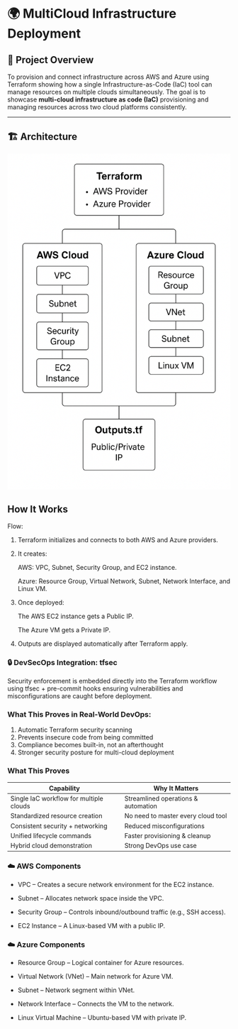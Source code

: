 # 🌍 MultiCloud Infrastructure Deployment 

## 🧭 Project Overview
To provision and connect infrastructure across AWS and Azure using Terraform  showing how a single Infrastructure-as-Code (IaC) tool can manage resources on multiple clouds simultaneously.
The goal is to showcase **multi-cloud infrastructure as code (IaC)** provisioning and managing resources across two cloud platforms consistently.

---

## 🏗️ Architecture

![Architecture Diagram](architecture.png)
## How It Works

Flow:

1. Terraform initializes and connects to both AWS and Azure providers.

2. It creates:

    AWS: VPC, Subnet, Security Group, and EC2 instance.

    Azure: Resource Group, Virtual Network, Subnet, Network Interface, and Linux VM.

3. Once deployed:
 
    The AWS EC2 instance gets a Public IP.

     The Azure VM gets a Private IP.

4. Outputs are displayed automatically after Terraform apply.   

### 🔒 DevSecOps Integration: tfsec
 Security enforcement is embedded directly into the Terraform workflow using tfsec + pre-commit hooks ensuring vulnerabilities and misconfigurations are caught before deployment.
 ### What This Proves in Real-World DevOps:
 1. Automatic Terraform security scanning
 2. Prevents insecure code from being committed
 3. Compliance becomes built-in, not an afterthought
 4. Stronger security posture for multi-cloud deployment

### What This Proves 
| Capability | Why It Matters |
|-----------|----------------|
| Single IaC workflow for multiple clouds | Streamlined operations & automation |
| Standardized resource creation | No need to master every cloud tool |
| Consistent security + networking | Reduced misconfigurations |
| Unified lifecycle commands | Faster provisioning & cleanup |
| Hybrid cloud demonstration | Strong DevOps use case |

### ☁️ AWS Components

* VPC – Creates a secure network environment for the EC2 instance.

* Subnet – Allocates network space inside the VPC.

* Security Group – Controls inbound/outbound traffic (e.g., SSH access).

* EC2 Instance – A Linux-based VM with a public IP.

### ☁️ Azure Components

* Resource Group – Logical container for Azure resources.

* Virtual Network (VNet) – Main network for Azure VM.

* Subnet – Network segment within VNet.

* Network Interface – Connects the VM to the network.

* Linux Virtual Machine – Ubuntu-based VM with private IP.

